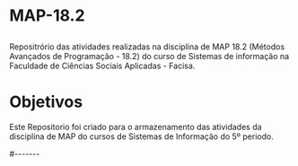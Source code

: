 # MAP-18.2

## 
Repositrório  das atividades realizadas na disciplina de MAP 18.2 (Métodos Avançados de Programação - 18.2) do curso de Sistemas de informação na Faculdade de Ciências Sociais Aplicadas - Facisa.

# Objetivos

Este Repositorio foi criado para o armazenamento das atividades da disciplina de MAP do cursos de Sistemas de Informação do  5º periodo.

#-------
